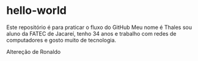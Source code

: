 # hello-world
Este repositório é para praticar o fluxo do GitHub
Meu nome é Thales sou aluno da FATEC de Jacareí, tenho 34 anos e trabalho com redes de computadores e gosto muito de tecnologia. 

Altereção de Ronaldo
